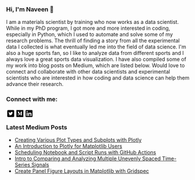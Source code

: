 ### Hi, I'm Naveen 👋  

I am a materials scientist by training who now works as a data scientist. While in my PhD program, I got more and more
interested in coding, especially in Python, which I used to automate and solve some of my research problems. The thrill
of finding a story from all the experimental data I collected is what eventually led me into the field of data science. 
I'm also a huge sports fan, so I like to analyze data from different sports and I always love a great sports data visualization. 
I have also compiled some of my work into blog posts on Medium, which are listed below. Would love to connect and collaborate 
with other data scientists and experimental scientists who are interested in how coding and data science can help them advance 
their research. 

### Connect with me:  
[<img align="left" alt="naveen_twitter" width="25px" src="https://raw.githubusercontent.com/Automattic/social-logos/trunk/svg-min/twitter.svg" />][twitter]
[<img align="left" alt="naveen_medium" width="25px" src="https://raw.githubusercontent.com/Automattic/social-logos/trunk/svg-min/medium.svg" />][medium]
[<img align="left" alt="naveen_linkedin" width="25px" src="https://raw.githubusercontent.com/Automattic/social-logos/trunk/svg-min/linkedin.svg" />][linkedin]   

&nbsp;  

### Latest Medium Posts  
<!-- BLOG-POST-LIST:START -->
- [Creating Various Plot Types and Subplots with Plotly](https://towardsdatascience.com/creating-various-plot-types-and-subplots-with-plotly-bd727f808262?source=rss-7779ee5bf58d------2)
- [An Introduction to Plotly for Matplotlib Users](https://towardsdatascience.com/an-introduction-to-plotly-for-matplotlib-users-9f4f0d2113bc?source=rss-7779ee5bf58d------2)
- [Scheduling Notebook and Script Runs with GitHub Actions](https://towardsdatascience.com/scheduling-notebook-and-script-runs-with-github-actions-cc60f3ac17f2?source=rss-7779ee5bf58d------2)
- [Intro to Comparing and Analyzing Multiple Unevenly Spaced Time-Series Signals](https://towardsdatascience.com/intro-to-comparing-and-analyzing-multiple-unevenly-spaced-time-series-signals-e46b2347972a?source=rss-7779ee5bf58d------2)
- [Create Panel Figure Layouts in Matplotlib with Gridspec](https://towardsdatascience.com/create-panel-figure-layouts-in-matplotlib-with-gridspec-7ec79c218df0?source=rss-7779ee5bf58d------2)
<!-- BLOG-POST-LIST:END -->

[twitter]: https://twitter.com/naveenv_92
[medium]: https://naveenvenkatesan.medium.com/
[linkedin]: https://www.linkedin.com/in/naveenvenkatesan/
<!--
**venkatesannaveen/venkatesannaveen** is a ✨ _special_ ✨ repository because its `README.md` (this file) appears on your GitHub profile.

Here are some ideas to get you started:

- 🔭 I’m currently working on ...
- 🌱 I’m currently learning ...
- 👯 I’m looking to collaborate on ...
- 🤔 I’m looking for help with ...
- 💬 Ask me about ...
- 📫 How to reach me: ...
- 😄 Pronouns: ...
- ⚡ Fun fact: ...
-->

